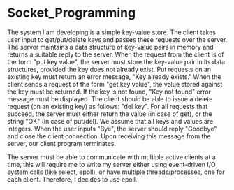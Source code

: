 # Socket_Programming

The system I am developing is a simple key-value store. The client takes user input to get/put/delete keys and passes these requests over the server. The server maintains a data structure of key-value pairs in memory and returns a suitable reply to the server. When the request from the client is of the form "put key value", the server must store the key-value pair in its data structures, provided the key does not already exist. Put requests on an existing key must return an error message, "Key already exists." When the client sends a request of the form "get key value", the value stored against the key must be returned. If the key is not found, "Key not found" error message must be displayed. The client should be able to issue a delete request (on an existing key) as follows: "del key". For all requests that succeed, the server must either return the value (in case of get), or the string "OK" (in case of put/del). We assume that all keys and values are integers. When the user inputs "Bye", the server should reply "Goodbye" and close the client connection. Upon receiving this message from the server, our client program terminates.

The server must be able to communicate with multiple active clients at a time, this will require me to write my server either using event-driven I/O system calls (like select, epoll), or have multiple threads/processes, one for each client. Therefore, I decides to use epoll. 
